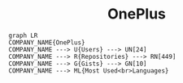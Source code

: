 <h1 align="center">OnePlus</h1>

```mermaid
graph LR
COMPANY_NAME{OnePlus}
COMPANY_NAME ---> U{Users} ---> UN[24]
COMPANY_NAME ---> R{Repositories} ---> RN[449]
COMPANY_NAME ---> G{Gists} ---> GN[10]
COMPANY_NAME ---> ML{Most Used<br>Languages}
```
